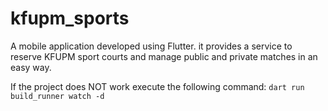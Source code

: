 # kfupm_sports

A mobile application developed using Flutter. it provides a service to reserve KFUPM sport courts and manage public and private matches in an easy way.

If the project does NOT work execute the following command:
```dart run build_runner watch -d```